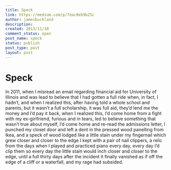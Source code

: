```yaml
---
title: Speck
link: https://medium.com/p/7eac0eb9b25c
author: jamesbuckland
description: 
created: 2013/11/30
comment_status: open
post_name: speck
status: publish
post_type: post
layout: post
---
```


# Speck

In 2011, when I misread an email regarding financial aid for University of Illinois and was lead to believe that I had gotten a full ride when, in fact, I hadn’t, and when I realized this, after having told a whole school and parents, but it wasn’t a full scholarship, it was full aid, they’d lend me the money and I’d pay it back, when I realized this, I’d come home from a fight with my ex-girlfriend, furious and in tears, led to believe something that wasn’t true about myself, I’d come home and re-read the admissions letter, I punched my closet door and left a dent in the pressed wood panelling from Ikea, and a speck of wood lodged like a little stain under my fingernail which grew closer and closer to the edge I kept with a pair of nail clippers, a relic from the days when I played and practiced piano every day, every day I’d clip them so every day the little stain would inch closer and closer to the edge, until a full thirty days after the incident it finally vanished as if off the edge of a cliff or a waterfall, and my rage had subsided.